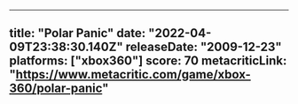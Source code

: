 
---
title: "Polar Panic"
date: "2022-04-09T23:38:30.140Z"
releaseDate: "2009-12-23"
platforms: ["xbox360"]
score: 70
metacriticLink: "https://www.metacritic.com/game/xbox-360/polar-panic"
---
